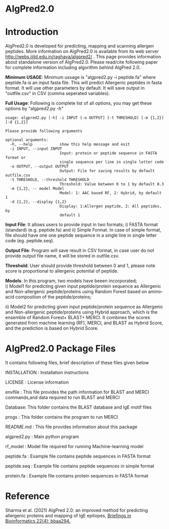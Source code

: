 # AlgPred2.0
# Introduction
AlgPred2.0 is developed for predicting, mapping and scanning allergen peptides. More information on AlgPred2.0 is available from its web server http://webs.iiitd.edu.in/raghava/algpred2/ . This page provides information about standalone version of AlgPred2.0. Please read/cite following paper for complete information including algorithm behind AlgPred 2.0.

**Minimum USAGE**: Minimum ussage is "algpred2.py -i peptide.fa" where peptide.fa is an input fasta file. 
This will predict Allergenic peptides in fasta format. It will use other parameters by default. It will save output in "outfile.csv" in CSV (comma seperated variables).

**Full Usage**: Following is complete list of all options, you may get these options by "algpred2.py -h" 

```
usage: algpred2.py [-h] -i INPUT [-o OUTPUT] [-t THRESHOLD] [-m {1,2}] [-d {1,2}]

Please provide following arguments

optional arguments:
  -h, --help            show this help message and exit
  -i INPUT, --input INPUT
                        Input: protein or peptide sequence in FASTA format or
                        single sequence per line in single letter code
  -o OUTPUT, --output OUTPUT
                        Output: File for saving results by default outfile.csv
  -t THRESHOLD, --threshold THRESHOLD
                        Threshold: Value between 0 to 1 by default 0.3
  -m {1,2}, -- model Model
                        Model: 1: AAC based RF, 2: Hybrid, by default 1
  -d {1,2}, --display {1,2}
                        Display: 1:Allergen peptide, 2: All peptides, by
                        default 1
```

**Input File**: It allows users to provide input in two formats; i) FASTA format (standard) (e.g. peptide.fa) and ii) Simple Format. In case of simple format, file should have one one peptide sequence in a single line in single letter code (eg. peptide.seq). 

**Output File**: Program will save result in CSV format, in case user do not provide output file name, it will be stored in outfile.csv.

**Threshold**: User should provide threshold between 0 and 1, please note score is proportional to allergenic potential of peptide.

**Models**: In this program, two models have beeen incorporated;  
  i) Model1 for predicting given input peptide/protein sequence as Allergenic and Non-allergenic peptide/proteins using Random Forest based on amino-acid composition of the peptide/proteins; 
   
   ii) Model2 for predicting given input peptide/protein sequence as Allergenic and Non-allergenic peptide/proteins using Hybrid approach, which is the ensemble of Random Forest+ BLAST+ MERCI. It combines the scores generated from machine learning (RF), MERCI, and BLAST as Hybrid Score, and the prediction is based on Hybrid Score.


AlgPred2.0 Package Files
=======================
It contains following files, brief description of these files given below

INSTALLATION  	: Installation instructions

LICENSE       	: License information

envfile : This file provides the path information for BLAST and MERCI commands,and data required to run BLAST and MERCI

Database: This folder contains the BLAST database and IgE motif files

progs : This folder contains the program to run MERCI

README.md     	: This file provides information about this package

algpred2.py 	: Main python program 

rf_model        : Model file required for running Machine-learning model

peptide.fa	: Example file contains peptide sequences in FASTA format

peptide.seq	: Example file contains peptide sequences in simple format

protein.fa	: Example file contains protein sequences in FASTA format 

# Reference
Sharma et al. (2021) AlgPred 2.0: an improved method for predicting allergenic proteins and mapping of IgE epitopes, <a href="https://academic.oup.com/bib/advance-article-abstract/doi/10.1093/bib/bbaa294/5985292?fbclid=IwAR1Q-60U7U7Kkzhmb7e-J4_641Y7KiH2fSaOq4bdnaRLxmyoe-rr8J1htjA">Briefings in Bioinformatics,22(4): bbaa294.</a> 


